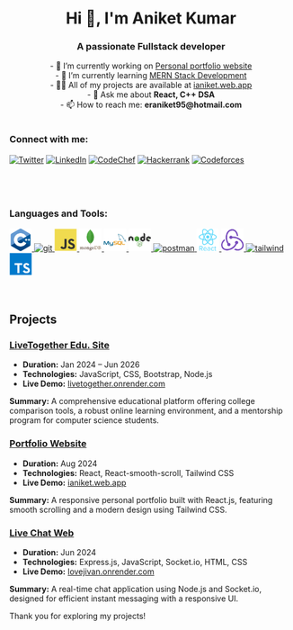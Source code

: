 <h1 align="center">Hi 👋, I'm Aniket Kumar</h1>
<h3 align="center">A passionate Fullstack developer</h3>

<p align="center">
  - 🔭 I’m currently working on <a href="https://github.com/ErAniketKumar/myportfolio" target="_blank">Personal portfolio website</a><br>
  - 🌱 I’m currently learning <a href="https://github.com/ErAniketKumar/MERN-LEARN" target="_blank">MERN Stack Development</a><br>
  - 👨‍💻 All of my projects are available at <a href="http://ianiket.web.app" target="_blank">ianiket.web.app</a><br>
  - 💬 Ask me about <strong>React, C++ DSA</strong><br>
  - 📫 How to reach me: <strong>eraniket95@hotmail.com</strong>
</p>

<!-- Responsive Container -->
<div style="display: flex; flex-wrap: wrap; gap: 20px; justify-content: center;">
  <!-- Personal Info Section -->
  <div style="flex: 1 1 100%; max-width: 800px; margin-bottom: 20px;">
    <h3 align="left">Connect with me:</h3>
    <p align="left">
      <a href="https://twitter.com/eraniket95" target="blank"><img align="center" src="https://raw.githubusercontent.com/rahuldkjain/github-profile-readme-generator/master/src/images/icons/Social/twitter.svg" alt="Twitter" height="30" width="40" /></a>
      <a href="https://linkedin.com/in/eraniket95/" target="blank"><img align="center" src="https://raw.githubusercontent.com/rahuldkjain/github-profile-readme-generator/master/src/images/icons/Social/linked-in-alt.svg" alt="LinkedIn" height="30" width="40" /></a>
      <a href="https://www.codechef.com/users/eraniket95" target="blank"><img align="center" src="https://cdn.jsdelivr.net/npm/simple-icons@3.1.0/icons/codechef.svg" alt="CodeChef" height="30" width="40" /></a>
      <a href="https://www.hackerrank.com/eraniket" target="blank"><img align="center" src="https://raw.githubusercontent.com/rahuldkjain/github-profile-readme-generator/master/src/images/icons/Social/hackerrank.svg" alt="Hackerrank" height="30" width="40" /></a>
      <a href="https://codeforces.com/profile/eraniket" target="blank"><img align="center" src="https://raw.githubusercontent.com/rahuldkjain/github-profile-readme-generator/master/src/images/icons/Social/codeforces.svg" alt="Codeforces" height="30" width="40" /></a>
    </p>
  </div>

  <!-- Languages and Tools Section -->
  <div style="flex: 1 1 100%; max-width: 800px; margin-bottom: 20px;">
    <h3 align="left">Languages and Tools:</h3>
    <p align="left">
      <a href="https://www.w3schools.com/cpp/" target="_blank" rel="noreferrer"> <img src="https://raw.githubusercontent.com/devicons/devicon/master/icons/cplusplus/cplusplus-original.svg" alt="cplusplus" width="40" height="40"/> </a>
      <a href="https://git-scm.com/" target="_blank" rel="noreferrer"> <img src="https://www.vectorlogo.zone/logos/git-scm/git-scm-icon.svg" alt="git" width="40" height="40"/> </a>
      <a href="https://developer.mozilla.org/en-US/docs/Web/JavaScript" target="_blank" rel="noreferrer"> <img src="https://raw.githubusercontent.com/devicons/devicon/master/icons/javascript/javascript-original.svg" alt="javascript" width="40" height="40"/> </a>
      <a href="https://www.mongodb.com/" target="_blank" rel="noreferrer"> <img src="https://raw.githubusercontent.com/devicons/devicon/master/icons/mongodb/mongodb-original-wordmark.svg" alt="mongodb" width="40" height="40"/> </a>
      <a href="https://www.mysql.com/" target="_blank" rel="noreferrer"> <img src="https://raw.githubusercontent.com/devicons/devicon/master/icons/mysql/mysql-original-wordmark.svg" alt="mysql" width="40" height="40"/> </a>
      <a href="https://nodejs.org" target="_blank" rel="noreferrer"> <img src="https://raw.githubusercontent.com/devicons/devicon/master/icons/nodejs/nodejs-original-wordmark.svg" alt="nodejs" width="40" height="40"/> </a>
      <a href="https://postman.com" target="_blank" rel="noreferrer"> <img src="https://www.vectorlogo.zone/logos/getpostman/getpostman-icon.svg" alt="postman" width="40" height="40"/> </a>
      <a href="https://reactjs.org/" target="_blank" rel="noreferrer"> <img src="https://raw.githubusercontent.com/devicons/devicon/master/icons/react/react-original-wordmark.svg" alt="react" width="40" height="40"/> </a>
      <a href="https://redux.js.org" target="_blank" rel="noreferrer"> <img src="https://raw.githubusercontent.com/devicons/devicon/master/icons/redux/redux-original.svg" alt="redux" width="40" height="40"/> </a>
      <a href="https://tailwindcss.com/" target="_blank" rel="noreferrer"> <img src="https://www.vectorlogo.zone/logos/tailwindcss/tailwindcss-icon.svg" alt="tailwind" width="40" height="40"/> </a>
      <a href="https://www.typescriptlang.org/" target="_blank" rel="noreferrer"> <img src="https://raw.githubusercontent.com/devicons/devicon/master/icons/typescript/typescript-original.svg" alt="typescript" width="40" height="40"/> </a>
    </p>
  </div>
</div>


## Projects
### [LiveTogether Edu. Site](#)
- **Duration:** Jan 2024 – Jun 2026
- **Technologies:** JavaScript, CSS, Bootstrap, Node.js
- **Live Demo:** [livetogether.onrender.com](#)

**Summary:**
A comprehensive educational platform offering college comparison tools, a robust online learning environment, and a mentorship program for computer science students.

### [Portfolio Website](#)
- **Duration:** Aug 2024
- **Technologies:** React, React-smooth-scroll, Tailwind CSS
- **Live Demo:** [ianiket.web.app](#)

**Summary:**
A responsive personal portfolio built with React.js, featuring smooth scrolling and a modern design using Tailwind CSS.

### [Live Chat Web](#)
- **Duration:** Jun 2024
- **Technologies:** Express.js, JavaScript, Socket.io, HTML, CSS
- **Live Demo:** [lovejivan.onrender.com](#)

**Summary:**
A real-time chat application using Node.js and Socket.io, designed for efficient instant messaging with a responsive UI.

Thank you for exploring my projects!
